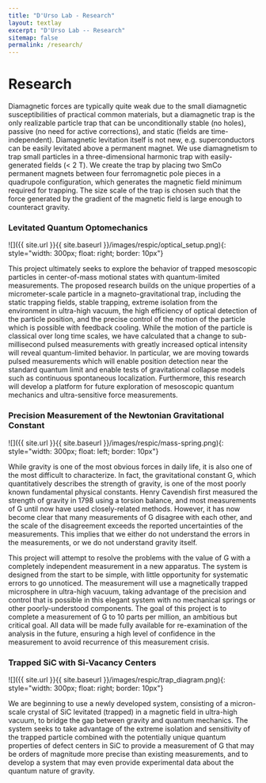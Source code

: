 ```yaml
---
title: "D'Urso Lab - Research"
layout: textlay
excerpt: "D'Urso Lab -- Research"
sitemap: false
permalink: /research/
---
```


# Research

Diamagnetic forces are typically quite weak due to the small diamagnetic susceptibilities of practical common materials, but a diamagnetic trap is the only realizable particle trap that can be unconditionally stable (no holes), passive (no need for active corrections), and static (fields are time-independent). Diamagnetic levitation itself is not new, e.g. superconductors can be easily levitated above a permanent magnet. We use diamagnetism to trap small particles in a three-dimensional harmonic trap with easily-generated fields (< 2 T). We create the trap by placing two SmCo permanent magnets between four ferromagnetic pole pieces in a quadrupole configuration, which generates the magnetic field minimum required for trapping. The size scale of the trap is chosen such that the force generated by the gradient of the magnetic field is large enough to counteract gravity.


### Levitated Quantum Optomechanics

![]({{ site.url }}{{ site.baseurl }}/images/respic/optical_setup.png){: style="width: 300px; float: right; border: 10px"}

This project ultimately seeks to explore the behavior of trapped mesoscopic particles in center-of-mass motional states with quantum-limited measurements. The proposed research builds on the unique properties of a micrometer-scale particle in a magneto-gravitational trap, including the static trapping fields, stable trapping, extreme isolation from the environment in ultra-high vacuum, the high efficiency of optical detection of the particle position, and the precise control of the motion of the particle which is possible with feedback cooling. While the motion of the particle is classical over long time scales, we have calculated that a change to sub-millisecond pulsed measurements with greatly increased optical intensity will reveal quantum-limited behavior. In particular, we are moving towards pulsed measurements which will enable position detection near the standard quantum limit and enable tests of gravitational collapse models such as continuous spontaneous localization. Furthermore, this research will develop a platform for future exploration of mesoscopic quantum mechanics and ultra-sensitive force measurements.


### Precision Measurement of the Newtonian Gravitational Constant

![]({{ site.url }}{{ site.baseurl }}/images/respic/mass-spring.png){: style="width: 300px; float: left; border: 10px"}

While gravity is one of the most obvious forces in daily life, it is also one of the most difficult to characterize. In fact, the gravitational constant G, which quantitatively describes the strength of gravity, is one of the most poorly known fundamental physical constants. Henry Cavendish first measured the strength of gravity in 1798 using a torsion balance, and most measurements of G until now have used closely-related methods. However, it has now become clear that many measurements of G disagree with each other, and the scale of the disagreement exceeds the reported uncertainties of the measurements. This implies that we either do not understand the errors in the measurements, or we do not understand gravity itself.

This project will attempt to resolve the problems with the value of G with a completely independent measurement in a new apparatus. The system is designed from the start to be simple, with little opportunity for systematic errors to go unnoticed. The measurement will use a magnetically trapped microsphere in ultra-high vacuum, taking advantage of the precision and control that is possible in this elegant system with no mechanical springs or other poorly-understood components. The goal of this project is to complete a measurement of G to 10 parts per million, an ambitious but critical goal. All data will be made fully available for re-examination of the analysis in the future, ensuring a high level of confidence in the measurement to avoid recurrence of this measurement crisis.


### Trapped SiC with Si-Vacancy Centers

![]({{ site.url }}{{ site.baseurl }}/images/respic/trap_diagram.png){: style="width: 300px; float: right; border: 10px"}

We are beginning to use a newly developed system, consisting of a micron-scale crystal of SiC levitated (trapped) in a magnetic field in ultra-high vacuum, to bridge the gap between gravity and quantum mechanics. The system seeks to take advantage of the extreme isolation and sensitivity of the trapped particle combined with the potentially unique quantum properties of defect centers in SiC to provide a measurement of G that may be orders of magnitude more precise than existing measurements, and to develop a system that may even provide experimental data about the quantum nature of gravity.
